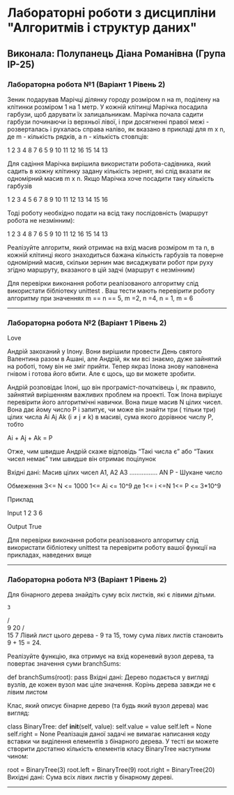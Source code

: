 # Лабораторні роботи з дисципліни "Алгоритмів і структур даних"

## Виконала: Полупанець Діана Романівна (Група ІР-25)

### Лабораторна робота №1 (Варіант 1 Рівень 2)
Зеник подарував Марічці ділянку городу розміром n на m, поділену на клітинки розміром 1 на 1 метр. У кожній клітинці Марічка посадила гарбузи, щоб дарувати їх залицальникам. Марічка почала садити гарбузи починаючи із верхньої лівої, і при досягненні правої межі - розверталась і рухалась справа наліво, як вказано в прикладі для m x n, де m - кількість рядків, а n - кількість стовпців:

1 2 3 4 8 7 6 5 9 10 11 12 16 15 14 13

Для садіння Марічка вирішила використати робота-садівника, який садить в кожну клітинку задану кількість зернят, які слід вказати як одномірний масив m x n. Якщо Марічка хоче посадити таку кількість гарбузів

1 2 3 4 5 6 7 8 9 10 11 12 13 14 15 16

Тоді роботу необхідно подати на всід таку послідовність (маршрут робота не незмінним):

1 2 3 4 8 7 6 5 9 10 11 12 16 15 14 13

Реалізуйте алгоритм, який отримає на вхід масив розміром m та n, в кожній клітинці якого знаходиться бажана кількість гарбузів та поверне одномірний масив, скільки зернин має висаджувати робот при руху згідно маршруту, вказаного в цій задчі (маршрут є незмінним)

Для перевірки виконання роботи реалізованого алгоритму слід використати бібліотеку unittest . Ваш тести мають перевірити роботу алгоритму при значеннях m == n == 5, m =2, n =4, n = 1, m = 6

***
### Лабораторна робота №2 (Варіант 1 Рівень 2)
Love

Андрій закоханий у Ілону. Вони вирішили провести День святого Валентина разом в Ашані, але Андрій, як ми всі знаємо, дуже зайнятий на роботі, тому він не зміг прийти. Тепер якраз Ілона знову наповнена гнівом і готова його вбити. Але є щось, що ви можете зробити.

Андрій розповідає Ілоні, що він програміст-початківець і, як правило, зайнятий вирішенням важливих проблем на проекті. Тож Ілона вирішує перевірити його алгоритмічні навички. Вона пише масив N цілих чисел. Вона дає йому число P і запитує, чи може він знайти три ( тільки три) цілих числа Ai Aj Ak (i ≠ j ≠ k) в масиві, сума якого дорівнює числу P, тобто

Ai + Aj + Ak  = P

Отже, чим швидше Андрій скаже відповідь “Такі числа є” або “Таких чисел немає” тим швидше він отримає поцілунок

Вхідні дані: Масив цілих чисел A1, A2 A3 ……………. AN  Р - Шукане число 

Обмеження 3<= N <= 1000 1<= Ai <= 10^9 де 1<= i <=N 1<= P <= 3*10^9

Приклад

Input 1 2 3 6

Output True

Для перевірки виконання роботи реалізованого алгоритму слід використати бібліотеку unittest та перевірити роботу вашої функції на прикладах, наведених вище



***
### Лабораторна робота №3 (Варіант 1 Рівень 2)
Для бінарного дерева знайдіть суму всіх листків, які є лівими дітьми.

    3
   / \
  9  20
    /  \
   15   7
Лівий лист цього дерева - 9 та 15, тому сума лівих листів становить 9 + 15 = 24.

Реалізуйте функцію, яка отримує на вхід кореневий вузол дерева, та повертає значення суми branchSums:

def branchSums(root):
	pass
Вхідні дані: Дерево подається у вигляді вузлів, де кожен вузол має ціле значення. Корінь дерева завжди не є лівим листом

Клас, який описує бінарне дерево (та будь який вузол дерева) має вигляд:

class BinaryTree:
    def __init__(self, value):
        self.value = value
        self.left = None
        self.right = None
Реалізація даної задачі не вимагає написання коду вставки чи виділення елементів з бінарного дерева. У тесті ви можете створити достатню кількість елементів класу BinaryTree наступним чином:

root = BinaryTree(3)
root.left = BinaryTree(9)
root.right = BinaryTree(20)
Вихідні дані: Сума всіх лівих листів у бінарному дереві.

***
